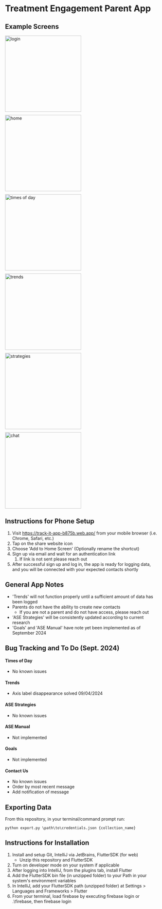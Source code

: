 # Treatment Engagement Parent App

## Example Screens

<div style="display: flex; flex-wrap: wrap; gap: 10px;">
    <img src="lib/images/IMG_4655.PNG" alt="login" width="250"/>
    <img src="lib/images/IMG_4656.PNG" alt="home" width="250"/>
    <img src="lib/images/IMG_4650.PNG" alt="times of day" width="250"/>
    <img src="lib/images/IMG_4649.PNG" alt="trends" width="250"/>
    <img src="lib/images/IMG_4651.PNG" alt="strategies" width="250"/>
    <img src="lib/images/IMG_4652.PNG" alt="chat" width="250"/>
</div>

## Instructions for Phone Setup
1. Visit https://track-it-app-b875b.web.app/ from your mobile browser (i.e. Chrome, Safari, etc.)
2. Tap on the share website icon
3. Choose 'Add to Home Screen' (Optionally rename the shortcut)
4. Sign up via email and wait for an authentication link
   1. If link is not sent please reach out
5. After successful sign up and log in, the app is ready for logging data, and you will be connected with your expected contacts shortly

## General App Notes
- 'Trends' will not function properly until a sufficient amount of data has been logged
- Parents do not have the ability to create new contacts
  - If you are not a parent and do not have access, please reach out
- 'ASE Strategies' will be consistently updated according to current research
- 'Goals' and 'ASE Manual' have note yet been implemented as of September 2024

## Bug Tracking and To Do (Sept. 2024)

#### Times of Day

- No known issues

#### Trends

- Axis label disappearance solved 09/04/2024

#### ASE Strategies

- No known issues

#### ASE Manual

- Not implemented

#### Goals

- Not implemented

#### Contact Us

- No known issues
- Order by most recent message
- Add notification of message

## Exporting Data

From this repository, in your terminal/command prompt run:

`python export.py \path\to\credentials.json {collection_name}`

## Instructions for Installation

1. Install and setup Git, IntelliJ via JetBrains, FlutterSDK (for web)
    - Unzip this repository and FlutterSDK
2. Turn on developer mode on your system if applicable
3. After logging into IntelliJ, from the plugins tab, install Flutter
4. Add the FlutterSDK bin file (in unzipped folder) to your Path in your system's environment variables
5. In IntelliJ, add your FlutterSDK path (unzipped folder) at Settings > Languages and Frameworks > Flutter
6. From your terminal, load firebase by executing firebase login or .\firebase, then firebase login